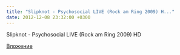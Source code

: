 ```yaml
---
title: "Slipknot - Psychosocial LIVE (Rock am Ring 2009) H..."
date: 2012-12-08 23:32:00 +0300
---
```


Slipknot - Psychosocial LIVE (Rock am Ring 2009) HD

[Вложение](https://vk.com/video41076938_163715274)

